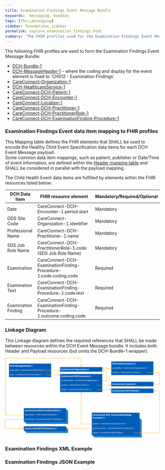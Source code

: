 ```yaml
---
title: Examination Findings Event Message Bundle
keywords:  messaging, bundles
tags: [fhir,messaging]
sidebar: foundations_sidebar
permalink: explore_examination_findings.html
summary: "The FHIR profiles used for the Examination Findings Event Message Bundle"
---
```


The following FHIR profiles are used to form the Examination Findings Event Message Bundle:

- [DCH-Bundle-1](https://fhir.nhs.uk/STU3/StructureDefinition/DCH-Bundle-1)
- [DCH-MessageHeader-1](https://fhir.nhs.uk/STU3/StructureDefinition/DCH-MessageHeader-1) - where the coding and display for the event element is fixed to 'CH012 - Examination Findings'
- [CareConnect-Organization-1](https://fhir.hl7.org.uk/STU3/StructureDefinition/CareConnect-Organization-1)
- [DCH-HealthcareService-1](https://fhir.nhs.uk/STU3/StructureDefinition/DCH-HealthcareService-1)
- [CareConnect-DCH-Patient-1](https://fhir.nhs.uk/STU3/StructureDefinition/CareConnect-DCH-Patient-1)
- [CareConnect-DCH-Encounter-1](https://fhir.nhs.uk/STU3/StructureDefinition/CareConnect-DCH-Encounter-1)
- [CareConnect-Location-1](https://fhir.hl7.org.uk/STU3/StructureDefinition/CareConnect-Location-1)
- [CareConnect-DCH-Practitioner-1](https://fhir.nhs.uk/STU3/StructureDefinition/CareConnect-DCH-Practitioner-1)
- [CareConnect-DCH-PractitionerRole-1](https://fhir.nhs.uk/STU3/StructureDefinition/CareConnect-DCH-PractitionerRole-1)
- [CareConnect-DCH-ExaminationFinding-Procedure-1](https://fhir.nhs.uk/STU3/StructureDefinition/CareConnect-DCH-ExaminationFinding-Procedure-1)

### Examination Findings Event data item mapping to FHIR profiles ###

This Mapping table defines the FHIR elements that SHALL be used to encode the Healthy Child Event Specification data items for each DCH Event Message payload.  
Some common data item mappings, such as patient, publisher or Date/Time of event information, are defined within the [Header mapping table](explore_event_header_design.html) and SHALL be considered in parallel with the payload mapping.

The Child Health Event data items are fulfilled by elements within the FHIR resources listed below:

| DCH Data Item                                   | FHIR resource element                                                                           | Mandatory/Required/Optional |
|-------------------------------------------------|-------------------------------------------------------------------------------------------------|-----------------------------|
| Date                                            | CareConnect-DCH-Encounter-1.period.start                                                        | Mandatory                   |
| ODS Site Code                                   | CareConnect-Organization-1.identifier                                                       | Mandatory                   |
| Professional Name                               | CareConnect-DCH-Practitioner-1.name                                                             | Mandatory                   |
| SDS Job Role Name                               | CareConnect-DCH-PractitionerRole-1.code (SDS Job Role Name)                                     | Mandatory                   |
| Examination                                     | CareConnect-DCH-ExaminationFinding-Procedure-1.code.coding.code                    | Required                    |
| Examination Text                                | CareConnect-DCH-ExaminationFinding-Procedure-1.code.text                    | Required                    |
| Examination Finding                             | CareConnect-DCH-ExaminationFinding-Procedure-1.outcome.coding.code                 | Required                    |

### Linkage Diagram ###

This Linkage diagram defines the required references that SHALL be made between resources within the DCH Event Message bundle. It includes both Header and Payload resources (but omits the DCH-Bundle-1 wrapper).

<img src="images/explore/ExaminationFindings.png">

### Examination Findings XML Example ###

<script src="https://gist.github.com/IOPS-DEV/c64035456e26959021847c204a5ab57d.js"></script>

### Examination Findings JSON Example ###

<script src="https://gist.github.com/IOPS-DEV/232228535fe1ad5d01eb8f6953efa13c.js"></script>